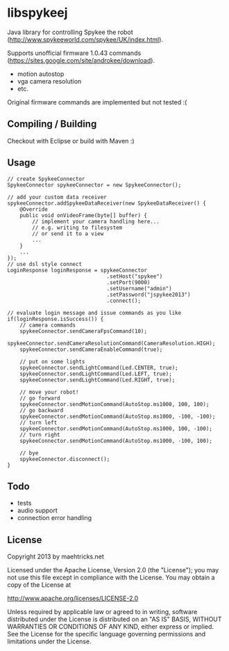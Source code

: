 libspykeej
==========

Java library for controlling Spykee the robot (http://www.spykeeworld.com/spykee/UK/index.html).

Supports unofficial firmware 1.0.43 commands (https://sites.google.com/site/androkee/download).
- motion autostop
- vga camera resolution
- etc.

Original firmware commands are implemented but not tested :(

Compiling / Building
--------------------
Checkout with Eclipse or build with Maven :)

Usage
-----
```
// create SpykeeConnector
SpykeeConnector spykeeConnector = new SpykeeConnector();

// add your custom data receiver
spykeeConnector.addSpykeeDataReceiver(new SpykeeDataReceiver() {
    @Override
    public void onVideoFrame(byte[] buffer) {
    	// implement your camera handling here...
    	// e.g. writing to filesystem
    	// or send it to a view
		...
    }
    ...
});
// use dsl style connect
LoginResponse loginResponse = spykeeConnector
								.setHost("spykee")
								.setPort(9000)
								.setUsername("admin")
								.setPassword("jspykee2013")
								.connect();

// evaluate login message and issue commands as you like
if(loginResponse.isSuccess()) {
    // camera commands
    spykeeConnector.sendCameraFpsCommand(10);
    spykeeConnector.sendCameraResolutionCommand(CameraResolution.HIGH);
    spykeeConnector.sendCameraEnableCommand(true);
    
   	// put on some lights
    spykeeConnector.sendLightCommand(Led.CENTER, true);
    spykeeConnector.sendLightCommand(Led.LEFT, true);
    spykeeConnector.sendLightCommand(Led.RIGHT, true);
    
    // move your robot!
   	// go forward
	spykeeConnector.sendMotionCommand(AutoStop.ms1000, 100, 100);
    // go backward
	spykeeConnector.sendMotionCommand(AutoStop.ms1000, -100, -100);
	// turn left
	spykeeConnector.sendMotionCommand(AutoStop.ms1000, 100, -100);
	// turn right
	spykeeConnector.sendMotionCommand(AutoStop.ms1000, -100, 100);
	
    // bye
	spykeeConnector.disconnect();
}
```

Todo
----

- tests
- audio support
- connection error handling

License
-------
Copyright 2013 by maehtricks.net

Licensed under the Apache License, Version 2.0 (the "License");
you may not use this file except in compliance with the License.
You may obtain a copy of the License at

http://www.apache.org/licenses/LICENSE-2.0

Unless required by applicable law or agreed to in writing, software
distributed under the License is distributed on an "AS IS" BASIS,
WITHOUT WARRANTIES OR CONDITIONS OF ANY KIND, either express or implied.
See the License for the specific language governing permissions and
limitations under the License.
